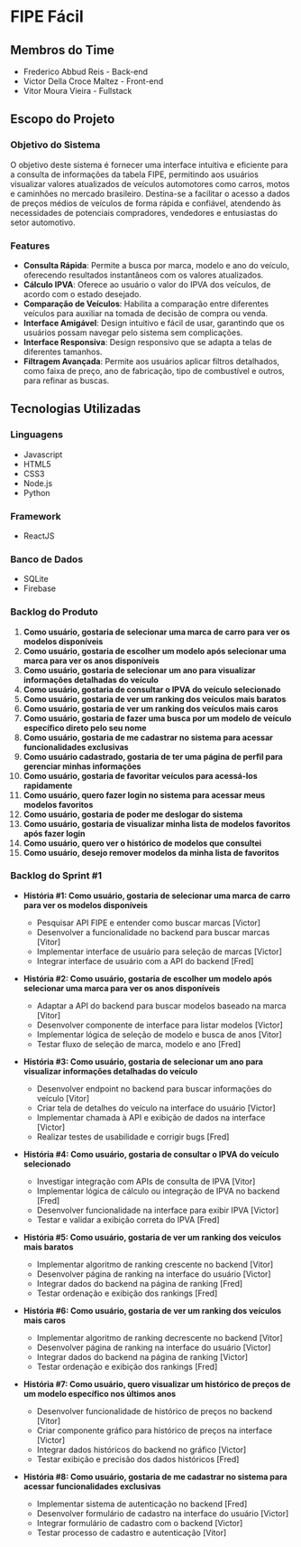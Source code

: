 # FIPE Fácil

## Membros do Time
- Frederico Abbud Reis - Back-end
- Victor Della Croce Maltez - Front-end
- Vitor Moura Vieira - Fullstack

## Escopo do Projeto

### Objetivo do Sistema
O objetivo deste sistema é fornecer uma interface intuitiva e eficiente para a consulta de informações da tabela FIPE, permitindo aos usuários visualizar valores atualizados de veículos automotores como carros, motos e caminhões no mercado brasileiro. Destina-se a facilitar o acesso a dados de preços médios de veículos de forma rápida e confiável, atendendo às necessidades de potenciais compradores, vendedores e entusiastas do setor automotivo.

### Features
- **Consulta Rápida**: Permite a busca por marca, modelo e ano do veículo, oferecendo resultados instantâneos com os valores atualizados.
- **Cálculo IPVA**: Oferece ao usuário o valor do IPVA dos veículos, de acordo com o estado desejado.
- **Comparação de Veículos**: Habilita a comparação entre diferentes veículos para auxiliar na tomada de decisão de compra ou venda.
- **Interface Amigável**: Design intuitivo e fácil de usar, garantindo que os usuários possam navegar pelo sistema sem complicações.
- **Interface Responsiva**: Design responsivo que se adapta a telas de diferentes tamanhos.
- **Filtragem Avançada**: Permite aos usuários aplicar filtros detalhados, como faixa de preço, ano de fabricação, tipo de combustível e outros, para refinar as buscas.

## Tecnologias Utilizadas
### Linguagens
- Javascript
- HTML5
- CSS3
- Node.js
- Python

### Framework
- ReactJS

### Banco de Dados
- SQLite
- Firebase

### Backlog do Produto
1. **Como usuário, gostaria de selecionar uma marca de carro para ver os modelos disponíveis**
2. **Como usuário, gostaria de escolher um modelo após selecionar uma marca para ver os anos disponíveis**
3. **Como usuário, gostaria de selecionar um ano para visualizar informações detalhadas do veículo**
4. **Como usuário, gostaria de consultar o IPVA do veículo selecionado**
5. **Como usuário, gostaria de ver um ranking dos veículos mais baratos**
6. **Como usuário, gostaria de ver um ranking dos veículos mais caros**
7. **Como usuário, gostaria de fazer uma busca por um modelo de veículo específico direto pelo seu nome**
8. **Como usuário, gostaria de me cadastrar no sistema para acessar funcionalidades exclusivas**
9. **Como usuário cadastrado, gostaria de ter uma página de perfil para gerenciar minhas informações**
10. **Como usuário, gostaria de favoritar veículos para acessá-los rapidamente**
11. **Como usuário, quero fazer login no sistema para acessar meus modelos favoritos**
12. **Como usuário, gostaria de poder me deslogar do sistema**
13. **Como usuário, gostaria de visualizar minha lista de modelos favoritos após fazer login**
14. **Como usuário, quero ver o histórico de modelos que consultei**
15. **Como usuário, desejo remover modelos da minha lista de favoritos**

### Backlog do Sprint #1
- **História #1: Como usuário, gostaria de selecionar uma marca de carro para ver os modelos disponíveis**
  - Pesquisar API FIPE e entender como buscar marcas [Victor]
  - Desenvolver a funcionalidade no backend para buscar marcas [Vitor]
  - Implementar interface de usuário para seleção de marcas [Victor]
  - Integrar interface de usuário com a API do backend [Fred]

- **História #2: Como usuário, gostaria de escolher um modelo após selecionar uma marca para ver os anos disponíveis**
  - Adaptar a API do backend para buscar modelos baseado na marca [Vitor]
  - Desenvolver componente de interface para listar modelos [Victor]
  - Implementar lógica de seleção de modelo e busca de anos [Vitor]
  - Testar fluxo de seleção de marca, modelo e ano [Fred]

- **História #3: Como usuário, gostaria de selecionar um ano para visualizar informações detalhadas do veículo**
  - Desenvolver endpoint no backend para buscar informações do veículo [Vitor]
  - Criar tela de detalhes do veículo na interface do usuário [Victor]
  - Implementar chamada à API e exibição de dados na interface [Victor]
  - Realizar testes de usabilidade e corrigir bugs [Fred]

- **História #4: Como usuário, gostaria de consultar o IPVA do veículo selecionado**
  - Investigar integração com APIs de consulta de IPVA [Vitor]
  - Implementar lógica de cálculo ou integração de IPVA no backend [Fred]
  - Desenvolver funcionalidade na interface para exibir IPVA [Victor]
  - Testar e validar a exibição correta do IPVA [Fred]

- **História #5: Como usuário, gostaria de ver um ranking dos veículos mais baratos**
  - Implementar algoritmo de ranking crescente no backend [Vitor]
  - Desenvolver página de ranking na interface do usuário [Victor]
  - Integrar dados do backend na página de ranking [Fred]
  - Testar ordenação e exibição dos rankings [Fred]

- **História #6: Como usuário, gostaria de ver um ranking dos veículos mais caros**
  - Implementar algoritmo de ranking decrescente no backend [Vitor]
  - Desenvolver página de ranking na interface do usuário [Victor]
  - Integrar dados do backend na página de ranking [Victor]
  - Testar ordenação e exibição dos rankings [Fred]

- **História #7: Como usuário, quero visualizar um histórico de preços de um modelo específico nos últimos anos**
  - Desenvolver funcionalidade de histórico de preços no backend [Vitor]
  - Criar componente gráfico para histórico de preços na interface [Victor]
  - Integrar dados históricos do backend no gráfico [Victor]
  - Testar exibição e precisão dos dados históricos [Fred]

- **História #8: Como usuário, gostaria de me cadastrar no sistema para acessar funcionalidades exclusivas**
  - Implementar sistema de autenticação no backend [Fred]
  - Desenvolver formulário de cadastro na interface do usuário [Victor]
  - Integrar formulário de cadastro com o backend [Victor]
  - Testar processo de cadastro e autenticação [Vitor]
